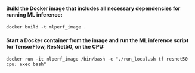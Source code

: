 #### Build the Docker image that includes all necessary dependencies for running ML inference:
`docker build -t mlperf_image .`

#### Start a Docker container from the image and run the ML inference script for TensorFlow, ResNet50, on the CPU:
`docker run -it mlperf_image /bin/bash -c "./run_local.sh tf resnet50 cpu; exec bash" `
